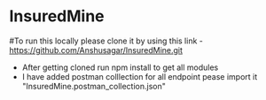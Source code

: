 # InsuredMine

#To run this locally please clone it by using this link - https://github.com/Anshusagar/InsuredMine.git
- After getting cloned run npm install to get all modules
- I have added postman colllection for all endpoint pease import it "InsuredMine.postman_collection.json"
